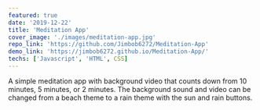 ```yaml
---
featured: true
date: '2019-12-22'
title: 'Meditation App'
cover_image: './images/meditation-app.jpg'
repo_link: 'https://github.com/Jimbob6272/Meditation-App'
demo_link: 'https://jimbob6272.github.io/Meditation-App/'
techs: ['Javascript', 'HTML', CSS]
---
```


A simple meditation app with background video that counts down from 10 minutes, 5 minutes, or 2 minutes. The background sound and video can be changed from a beach theme to a rain theme with the sun and rain buttons.